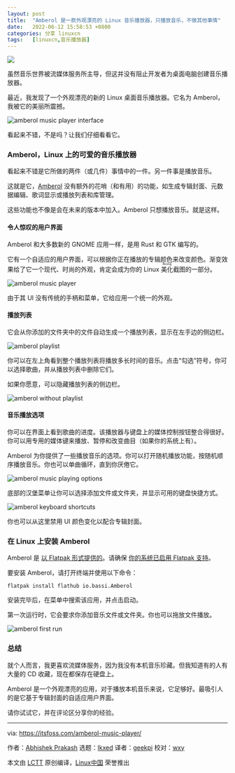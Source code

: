 ```yaml
---
layout: post
title:	"Amberol 是一款外观漂亮的 Linux 音乐播放器，只播放音乐，不做其他事情"
date:	2022-06-12 15:58:53 +0800 
categories:	分享 linuxcn 
tags:	[linuxcn,音乐播放器]
---
```



![](/Asserts/Images//attachment/album/202206/12/155846b0sbsvtt1et70ttf.jpg)


虽然音乐世界被流媒体服务所主导，但这并没有阻止开发者为桌面电脑创建音乐播放器。


最近，我发现了一个外观漂亮的新的 Linux 桌面音乐播放器。它名为 Amberol，我被它的美丽所震撼。


![amberol music player interface](/Asserts/Images//attachment/album/202206/12/155854d7jtu047itxpup7m.png)


看起来不错，不是吗？让我们仔细看看它。


### Amberol，Linux 上的可爱的音乐播放器


看起来不错是它所做的两件（或几件）事情中的一件。另一件事是播放音乐。


这就是它，[Amberol](https://apps.gnome.org/app/io.bassi.Amberol/) 没有额外的花哨（和有用）的功能，如生成专辑封面、元数据编辑、歌词显示或播放列表和库管理。


这些功能也不像是会在未来的版本中加入。Amberol 只想播放音乐。就是这样。


#### 令人惊叹的用户界面


Amberol 和大多数新的 GNOME 应用一样，是用 Rust 和 GTK 编写的。


它有一个自适应的用户界面，可以根据你正在播放的专辑颜色来改变颜色。渐变效果给了它一个现代、时尚的外观，肯定会成为你的 Linux <ruby> 美化 <rt>  Ricing </rt></ruby>截图的一部分。


![amberol music player](/Asserts/Images//attachment/album/202206/12/155854jdu7d1nha171n01l.png)


由于其 UI 没有传统的手柄和菜单，它给应用一个统一的外观。


#### 播放列表


它会从你添加的文件夹中的文件自动生成一个播放列表，显示在左手边的侧边栏。


![amberol playlist](/Asserts/Images//attachment/album/202206/12/155854vsvfo3s2cidousw9.png)


你可以在左上角看到整个播放列表将播放多长时间的音乐。点击“勾选”符号，你可以选择歌曲，并从播放列表中删除它们。


如果你愿意，可以隐藏播放列表的侧边栏。


![amberol without playlist](/Asserts/Images//attachment/album/202206/12/155855zpd2pm7aayo4dpy7.png)


#### 音乐播放选项


你可以在界面上看到歌曲的进度。该播放器与键盘上的媒体控制按钮整合得很好。你可以用专用的媒体键来播放、暂停和改变曲目（如果你的系统上有）。


Amberol 为你提供了一些播放音乐的选项。你可以打开随机播放功能，按随机顺序播放音乐。你也可以单曲循环，直到你厌倦它。


![amberol music playing options](/Asserts/Images//attachment/album/202206/12/155855cuu6xfuj5njax5u6.png)


底部的汉堡菜单让你可以选择添加文件或文件夹，并显示可用的键盘快捷方式。


![amberol keyboard shortcuts](/Asserts/Images//attachment/album/202206/12/155856vdfxvbrm9pppqvmx.png)


你也可以从这里禁用 UI 颜色变化以配合专辑封面。


### 在 Linux 上安装 Amberol


Amberol 是 [以 Flatpak 形式提供的](https://flathub.org/apps/details/io.bassi.Amberol)。请确保 [你的系统已启用 Flatpak 支持](https://itsfoss.com/flatpak-guide/)。


要安装 Amberol，请打开终端并使用以下命令：



```
flatpak install flathub io.bassi.Amberol

```

安装完毕后，在菜单中搜索该应用，并点击启动。


第一次运行时，它会要求你添加音乐文件或文件夹。你也可以拖放文件播放。


![amberol first run](/Asserts/Images//attachment/album/202206/12/155856wtm8sf69y8wm81jy.png)


### 总结


就个人而言，我更喜欢流媒体服务，因为我没有本机音乐珍藏。但我知道有的人有大量的 CD 收藏，现在都保存在硬盘上。


Amberol 是一个外观漂亮的应用，对于播放本机音乐来说，它足够好。最吸引人的是它基于专辑封面的自适应用户界面。


请你试试它，并在评论区分享你的经验。




---


via: <https://itsfoss.com/amberol-music-player/>


作者：[Abhishek Prakash](https://itsfoss.com/author/abhishek/) 选题：[lkxed](https://github.com/lkxed) 译者：[geekpi](https://github.com/geekpi) 校对：[wxy](https://github.com/wxy)


本文由 [LCTT](https://github.com/LCTT/TranslateProject) 原创编译，[Linux中国](https://linux.cn/) 荣誉推出
